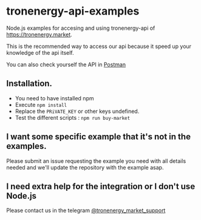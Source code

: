 # tronenergy-api-examples
Node.js examples for accesing and using tronenergy-api of https://tronenergy.market.

This is the recommended way to access our api because it speed up your knowledge of the api itself.

You can also check yourself the API in [Postman](https://www.postman.com/tronenergy/workspace/tron-energy-market/collection/26095185-f45ab499-afda-4575-bb06-1162fdb453fd?ctx=documentation)

## Installation.

- You need to have installed npm
- Execute `npm install`
- Replace the `PRiVATE_KEY` or other keys undefined.
- Test the different scripts : `npm run buy-market`

## I want some specific example that it's not in the examples.

Please submit an issue requesting the example you need with all details needed and we'll update the repository with the example asap.

## I need extra help for the integration or I don't use Node.js

Please contact us in the telegram [@tronenergy_market_support](https://t.me/tronenergy_market_support)
